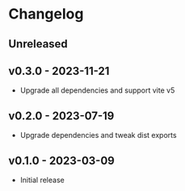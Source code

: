 # Changelog

## Unreleased


## v0.3.0 - 2023-11-21

- Upgrade all dependencies and support vite v5

## v0.2.0 - 2023-07-19

- Upgrade dependencies and tweak dist exports

## v0.1.0 - 2023-03-09

- Initial release
